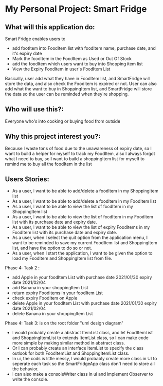 # My Personal Project: Smart Fridge

## What will this application do:

Smart Fridge enables users to
- add footItem into FoodItem list with foodItem name, purchase date, and it's expiry date
- Mark the foodItem in the FoodItem as Used or Out Of Stock
- add the foodItem which users want to buy into Shopping item list
- View the Expiry FoodItem in user's FoodItem List

Basically, user add what they have in FoodItem list, and SmartFridge will store the data, and also
check the Fooditem is expired or not.
User can also add what the want to buy in ShoppingItem list, and SmartFridge will store the data so the user
can be reminded when they're shopping.


## Who will use this?:
Everyone who's into cooking or buying food from outside

## Why this project interest you?:
Because I waste tons of food due to the unawareness of expiry date, 
so I want to build a helper for myself to track my FoodItem, also I always forgot
what I need to buy, so I want to build a shoppingItem list for myself to remind me to 
buy all the foodItem in the list

## Users Stories:
- As a user, I want to be able to add/delete a foodItem in my ShoppingItem list
- As a user, I want to be able to add/delete a foodItem in my FoodItem list
- As a user, I want to be able to view the list of foodItem in my ShoppingItem list 
- As a user, I want to be able to view the list of foodItem in my FoodItem list with its purchase date and expiry date.
- As a user, I want to be able to view the list of expiry FoodItems in my 
FoodItem list with its purchase date and expiry date.
- As a user, when I select the quit option from the application menu, I want to be reminded to save my current 
FoodItem list and ShoppingItem list, and have the option to do so or not.
- As a user, when I start the application, I want to be given the option to load my FoodItem and ShoppingItem list from 
file.

Phase 4: Task 2 :
- add Apple in your foodItem List with purchase date 2021/01/30 expiry date 2021/02/04
- add Banana in your shoppingItem List
- return expiry FoodItems in your foodItem List
- check expiry FoodItem on Apple
- delete Apple in your foodItem List with purchase date 2021/01/30 expiry date 2021/02/04
- delete Banana in your shoppingItem List

Phase 4: Task 3: is on the root folder "uml design diagram"
- I would probably create a abstract ItemList class, and let FoodItemList and ShoppingItemList to extends ItemList class, 
so I can make code more simple by making similar method in abstract class. 
- Or I can probably
create an interface ItemList to specify the class outlook for both FoodItemList and ShoppingItemList class.
- In ui, the cods is little messy, I would probably create more class in UI to seperate each task so the SmartFridgeApp 
class don't need to store all the behavior. 
- I can also make a consoleWriter  class in ui and implement Observer to write the console.